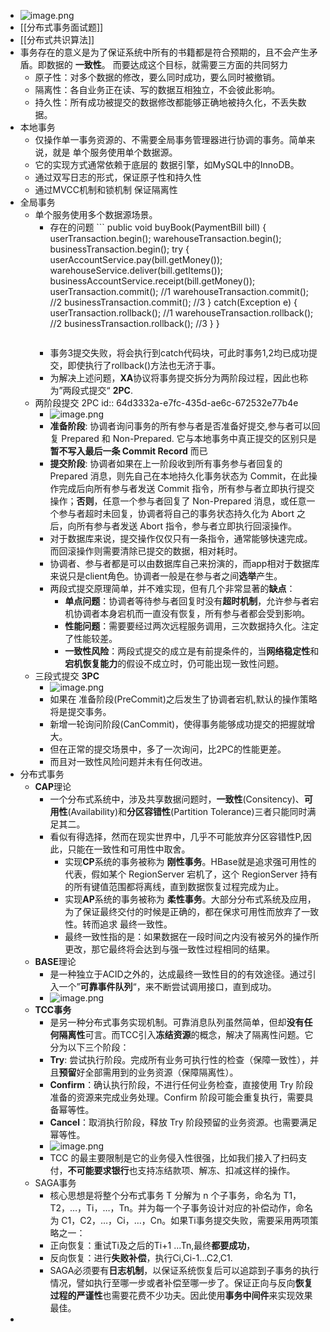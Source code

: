 - ![image.png](../assets/image_1690879607263_0.png)
- [[分布式事务面试题]]
- [[分布式共识算法]]
- 事务存在的意义是为了保证系统中所有的书籍都是符合预期的，且不会产生矛盾。即数据的 **一致性**。 而要达成这个目标，就需要三方面的共同努力
	- 原子性：对多个数据的修改，要么同时成功，要么同时被撤销。
	- 隔离性：各自业务正在读、写的数据互相独立，不会彼此影响。
	- 持久性：所有成功被提交的数据修改都能够正确地被持久化，不丢失数据。
- 本地事务
	- 仅操作单一事务资源的、不需要全局事务管理器进行协调的事务。简单来说，就是 单个服务使用单个数据源。
	- 它的实现方式通常依赖于底层的 数据引擎，如MySQL中的InnoDB。
	- 通过双写日志的形式，保证原子性和持久性
	- 通过MVCC机制和锁机制 保证隔离性
- 全局事务
	- 单个服务使用多个数据源场景。
		- 存在的问题 ```
		  public void buyBook(PaymentBill bill) {
		      userTransaction.begin();
		      warehouseTransaction.begin();
		      businessTransaction.begin();
		  	try {
		          userAccountService.pay(bill.getMoney());
		          warehouseService.deliver(bill.getItems());
		          businessAccountService.receipt(bill.getMoney());
		          userTransaction.commit(); //1
		          warehouseTransaction.commit(); //2
		          businessTransaction.commit(); //3
		  	} catch(Exception e) {
		          userTransaction.rollback(); //1
		          warehouseTransaction.rollback(); //2
		          businessTransaction.rollback(); //3
		  	}
		  }
		  ```
		- 事务3提交失败，将会执行到catch代码块，可此时事务1,2均已成功提交，即使执行了rollback()方法也无济于事。
		- 为解决上述问题，**XA**协议将事务提交拆分为两阶段过程，因此也称为”两段式提交“ **2PC**.
	- 两阶段提交 2PC
	  id:: 64d3332a-e7fc-435d-ae6c-672532e77b4e
		- ![image.png](../assets/image_1690795580265_0.png)
		- **准备阶段**: 协调者询问事务的所有参与者是否准备好提交,参与者可以回复 Prepared 和 Non-Prepared. 它与本地事务中真正提交的区别只是**暂不写入最后一条 Commit Record** 而已
		- **提交阶段**: 协调者如果在上一阶段收到所有事务参与者回复的 Prepared 消息，则先自己在本地持久化事务状态为 Commit，在此操作完成后向所有参与者发送 Commit 指令，所有参与者立即执行提交操作；**否则**，任意一个参与者回复了 Non-Prepared 消息，或任意一个参与者超时未回复，协调者将自己的事务状态持久化为 Abort 之后，向所有参与者发送 Abort 指令，参与者立即执行回滚操作。
		- 对于数据库来说，提交操作仅仅只有一条指令，通常能够快速完成。而回滚操作则需要清除已提交的数据，相对耗时。
		- 协调者、参与者都是可以由数据库自己来扮演的，而app相对于数据库来说只是client角色。协调者一般是在参与者之间**选举**产生。
		- 两段式提交原理简单，并不难实现，但有几个非常显著的**缺点**：
			- **单点问题**：协调者等待参与者回复时没有**超时机制**，允许参与者宕机协调者本身宕机而一直没有恢复，所有参与者都会受到影响。
			- **性能问题**：需要要经过两次远程服务调用，三次数据持久化。注定了性能较差。
			- **一致性风险**：两段式提交的成立是有前提条件的，当**网络稳定性**和**宕机恢复能力**的假设不成立时，仍可能出现一致性问题。
	- 三段式提交 **3PC**
		- ![image.png](../assets/image_1690795981005_0.png)
		- 如果在 准备阶段(PreCommit)之后发生了协调者宕机,默认的操作策略将是提交事务。
		- 新增一轮询问阶段(CanCommit)，使得事务能够成功提交的把握就增大。
		- 但在正常的提交场景中，多了一次询问，比2PC的性能更差。
		- 而且对一致性风险问题并未有任何改进。
- 分布式事务
	- **CAP**理论
		- 一个分布式系统中，涉及共享数据问题时，**一致性**(Consitency)、**可用性**(Availability)和**分区容错性**(Partition Tolerance)三者只能同时满足其二。
		- 看似有得选择，然而在现实世界中，几乎不可能放弃分区容错性P,因此，只能在一致性和可用性中取舍。
			- 实现**CP**系统的事务被称为 **刚性事务**。HBase就是追求强可用性的代表，假如某个 RegionServer 宕机了，这个 RegionServer 持有的所有键值范围都将离线，直到数据恢复过程完成为止。
			- 实现**AP**系统的事务被称为 **柔性事务**。大部分分布式系统及应用，为了保证最终交付的时候是正确的，都在保求可用性而放弃了一致性。转而追求 最终一致性。
			- 最终一致性指的是：如果数据在一段时间之内没有被另外的操作所更改，那它最终将会达到与强一致性过程相同的结果。
	- **BASE**理论
		- 是一种独立于ACID之外的，达成最终一致性目的的有效途径。通过引入一个”**可靠事件队列**“，来不断尝试调用接口，直到成功。
		- ![image.png](../assets/image_1690873991882_0.png)
	- **TCC事务**
		- 是另一种分布式事务实现机制。可靠消息队列虽然简单，但却**没有任何隔离性**可言。而TCC引入**冻结资源**的概念，解决了隔离性问题。它分为以下三个阶段：
		- **Try**: 尝试执行阶段。完成所有业务可执行性的检查（保障一致性），并且**预留**好全部需用到的业务资源（保障隔离性）。
		- **Confirm**：确认执行阶段，不进行任何业务检查，直接使用 Try 阶段准备的资源来完成业务处理。Confirm 阶段可能会重复执行，需要具备幂等性。
		- **Cancel**：取消执行阶段，释放 Try 阶段预留的业务资源。也需要满足幂等性。
		- ![image.png](../assets/image_1690874382711_0.png)
		- TCC 的最主要限制是它的业务侵入性很强，比如我们接入了扫码支付，**不可能要求银行**也支持冻结款项、解冻、扣减这样的操作。
	- SAGA事务
		- 核心思想是将整个分布式事务 T 分解为 n 个子事务，命名为 T1，T2，…，Ti，…，Tn。并为每一个子事务设计对应的补偿动作，命名为 C1，C2，…，Ci，…，Cn。如果Ti事务提交失败，需要采用两项策略之一：
		- 正向恢复：重试Ti及之后的Ti+1 ...Tn,最终**都要成功**，
		- 反向恢复：进行**失败补偿**，执行Ci,Ci-1...C2,C1.
		- SAGA必须要有**日志机制**，以保证系统恢复后可以追踪到子事务的执行情况，譬如执行至哪一步或者补偿至哪一步了。保证正向与反向**恢复过程的严谨性**也需要花费不少功夫。因此使用**事务中间件**来实现效果最佳。
-